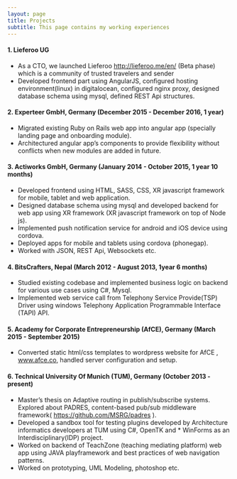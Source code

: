 ```yaml
---
layout: page
title: Projects
subtitle: This page contains my working experiences
---
```


#### 1. Lieferoo UG 

* As a CTO, we launched  Lieferoo http://lieferoo.me/en/ (Beta phase) which is a community of trusted travelers and sender
* Developed frontend part using AngularJS, configured  hosting environment(linux) in digitalocean, configured nginx proxy,
  designed database schema using mysql, defined REST Api structures.

#### 2. Experteer GmbH, Germany (December 2015 - December 2016, 1 year)

* Migrated existing  Ruby on Rails web app into angular app (specially landing page and onboarding module).
* Architectured angular app’s components  to provide flexibility without conflicts when new modules are added in future.

#### 3. Actiworks GmbH, Germany (January 2014 - October 2015, 1 year 10 months)

* Developed frontend using HTML, SASS, CSS, XR javascript framework for mobile, tablet and web application.
* Designed database schema using mysql and developed backend for web app using XR framework (XR javascript framework on top   of Node js).
* Implemented push notification service for android and iOS device using cordova.
* Deployed apps for mobile and tablets using cordova (phonegap).
* Worked with JSON, REST Api, Websockets etc.

#### 4. BitsCrafters, Nepal (March 2012 - August 2013,  1year 6 months)

* Studied existing codebase and implemented business logic on backend for various use cases using C#, Mysql.
* Implemented web service call from Telephony Service Provide(TSP) Driver using windows Telephony Application Programmable Interface (TAPI)  API.

#### 5. Academy for Corporate Entrepreneurship  (AfCE), Germany (March 2015 - September 2015)

* Converted static html/css templates to wordpress website for AfCE  , www.afce.co, handled server configuration and setup.

#### 6. Technical University Of Munich (TUM), Germany (October 2013 - present)

* Master’s thesis on Adaptive routing in publish/subscribe systems. Explored about PADRES, content-based pub/sub middleware framework( https://github.com/MSRG/padres ).
* Developed a sandbox tool for testing plugins developed by Architecture informatics developers at TUM using C#, OpenTK and * WinForms as an Interdisciplinary(IDP) project.
* Worked on backend of TeachZone (teaching mediating platform)  web app using JAVA playframework and best practices of web navigation patterns. 
* Worked on  prototyping, UML Modeling, photoshop etc.
